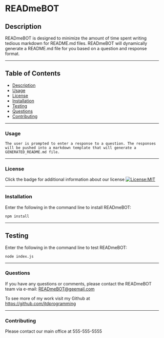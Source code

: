 # READmeBOT

  ## Description
  READmeBOT is designed to minimize the amount of time spent writing tedious markdown for README.md files. READmeBOT will dynamically generate a README.md file for you based on a question and response format.
  * * *
  ## Table of Contents 
  - [Description](#description)
  - [Usage](#usage)
  - [License](#license)
  - [Installation](#installation)
  - [Testing](#testing)
  - [Questions](#questions)
  - [Contributing](#contributing)
  * * *

  ### Usage
  ```
  The user is prompted to enter a response to a question. The responses will be pushed into a markdown template that will generate a GENERATED_README.md file.
  ```
  * * *

  ### License
  Click the badge for additional information about our license
  [![License:MIT](https://img.shields.io/badge/License-MIT-yellow.svg)](https://opensource.org/licenses/MIT)
  * * *

  ### Installation 
  Enter the following in the command line to install READmeBOT:
  ```
  npm install
  ```
  * * *
  
  ## Testing
  Enter the following in the command line to test READmeBOT:
  ```
  node index.js 
  ```
  * * *

  ### Questions
  If you have any questions or comments, please contact the READmeBOT team via e-mail: READmeBOT@geemail.com
  
  To see more of my work visit my Github at https://github.com/jtdprogramming
  * * *
  ### Contributing
  Please contact our main office at 555-555-5555
  
